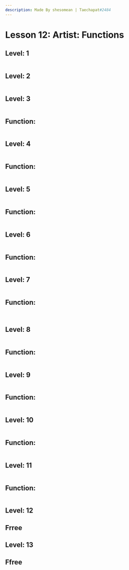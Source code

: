 ```yaml
---
description: Made By shesomean | Taechapat#2484
---
```


# Lesson 12: Artist: Functions

## Level: 1

<figure><img src=".gitbook/assets/l12-1.PNG" alt=""><figcaption></figcaption></figure>

## Level: 2

<figure><img src=".gitbook/assets/l12-2.PNG" alt=""><figcaption></figcaption></figure>

## Level: 3

<figure><img src=".gitbook/assets/l12-3.PNG" alt=""><figcaption></figcaption></figure>

## Function:

<figure><img src=".gitbook/assets/l12-3-func.PNG" alt=""><figcaption></figcaption></figure>

## Level: 4

<figure><img src=".gitbook/assets/l12-4.PNG" alt=""><figcaption></figcaption></figure>

## Function:

<figure><img src=".gitbook/assets/l12-4-func.PNG" alt=""><figcaption></figcaption></figure>

## Level: 5

<figure><img src=".gitbook/assets/l12-5.PNG" alt=""><figcaption></figcaption></figure>

## Function:

<figure><img src=".gitbook/assets/l12-5-func.PNG" alt=""><figcaption></figcaption></figure>

## Level: 6

<figure><img src=".gitbook/assets/l12-6.PNG" alt=""><figcaption></figcaption></figure>

## Function:

<figure><img src=".gitbook/assets/l12-6-func.PNG" alt=""><figcaption></figcaption></figure>

## Level: 7

<figure><img src=".gitbook/assets/l12-7.PNG" alt=""><figcaption></figcaption></figure>

## Function:

<figure><img src=".gitbook/assets/l12-7-func1.PNG" alt=""><figcaption></figcaption></figure>

<figure><img src=".gitbook/assets/l12-7-func2.PNG" alt=""><figcaption></figcaption></figure>

## Level: 8

<figure><img src=".gitbook/assets/l12-8.PNG" alt=""><figcaption></figcaption></figure>

## Function:

<figure><img src=".gitbook/assets/l12-8-func.PNG" alt=""><figcaption></figcaption></figure>

## Level: 9

<figure><img src=".gitbook/assets/l12-9.PNG" alt=""><figcaption></figcaption></figure>

## Function:

<figure><img src=".gitbook/assets/l12-9-func.PNG" alt=""><figcaption></figcaption></figure>

## Level: 10

<figure><img src=".gitbook/assets/l12-10.PNG" alt=""><figcaption></figcaption></figure>

## Function:

<figure><img src=".gitbook/assets/l12-10-func.PNG" alt=""><figcaption></figcaption></figure>

## Level: 11

<figure><img src=".gitbook/assets/l12-11.PNG" alt=""><figcaption></figcaption></figure>

## Function:

<figure><img src=".gitbook/assets/l12-11-func.PNG" alt=""><figcaption></figcaption></figure>

## Level: 12

## Frree

## Level: 13

## Ffree
